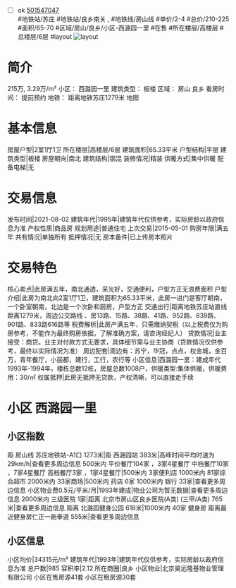 - [ ] ok [501547047](https://bj.5i5j.com/ershoufang/501547047.html)  
 #地铁站/苏庄 #地铁站/良乡南关 ,  #地铁线/房山线
#单价/2-4 #总价/210-225 #面积/65-70   #区域/房山/良乡/小区-西潞园一里 #在售 #所在楼层/高楼层 #总楼层/6层 #layout 
![layout](http://image2a.5i5j.com/bdir/layout/355070.jpg_P5.jpg) 
# 简介 
 215万,  3.29万/m² 
小区： 西潞园一里
建筑类型： 板楼
区域： 房山 良乡
看房时间： 提前预约
地铁： 距离地铁苏庄1279米 地图
# 基本信息 
 房屋户型|2室1厅1卫
所在楼层|高楼层/6层
建筑面积|65.33平米
户型结构|平层
建筑类型|板楼
房屋朝向|南北
建筑结构|钢混
装修情况|精装
供暖方式|集中供暖
配备电梯|无
# 交易信息 
 发布时间|2021-08-02
建筑年代|1995年|建筑年代仅供参考，实际房龄以政府信息为准
产权性质|商品房
规划用途|普通住宅
上次交易|2015-05-01
购房年限|满五年
共有情况|单独所有
抵押情况|无
房本备件|已上传房本照片
# 交易特色 
 核心卖点|此房满五年，南北通透，采光好，交通便利，户型方正无浪费面积
户型介绍|此房为南北向2室1厅1卫，建筑面积为65.33平米，此房一进门是客厅朝南，一个卧室朝南，北边是一个次卧和厨房，户型方正
交通出行|距离地铁苏庄站直线距离1279米，周边公交路线 、房13路、15路、38路、41路、952路、839路、901路、833路616路等
税费解析|此房产满五年，只需缴纳契税（以上税费仅为购房参考，不能作为最终购房依据，了解准确方案，请咨询经纪人）
贷款情况|业主接受：商贷。业主对付款方式无要求，具体细节需与业主协商（贷款情况仅供参考，最终以实际情况为准）
周边配套|周边有：苏宁，华冠，点点，权金城，金百万，青年餐厅，小丽都，建行，工行，农行等
小区信息|西潞园一里：建成年代1993年-1994年，楼栋总数12栋，房屋总数1008户，供暖类型:集体供暖，供暖费 用：30/㎡
权属抵押|此房无抵押无贷款，产权清晰，可以直接走手续
# 小区 西潞园一里
## 小区指数 
 距 房山线 苏庄地铁站-A1口 1273米|距 西潞园站 383米|高峰时间平均时速为29km/h|查看更多周边信息
500米内 平价餐厅104家 ，3家4星餐厅
中档餐厅10家 ，7家4星餐厅
高档餐厅3家 ，1家4星餐厅|500米内 3家便利店
1000米内 81家综合超市
2000米内 33家商场|500米内 药店 6家
1000米内 银行 33家|查看更多周边信息
小区物业费0.5元/平米/月|1993年建成|物业公司为暂无数据|查看更多周边信息
2000米内 三级医院 1家|距离 北京市房山区良乡医院(A类) (三甲/A类) 765米|查看更多周边信息
距离 北潞园健身公园 618米|1000米内 40家 健身房
距离最近健身房仁正一跆拳道 555米|查看更多周边信息
## 小区信息 
 小区均价|34315元/m²
建筑年代|1993年|建筑年代仅供参考，实际房龄以政府信息为准
总户数|985
容积率|2.12
所在商圈|良乡
小区物业|北京昊远隆基物业管理有限公司
小区在售房源41套
小区在租房源30套
